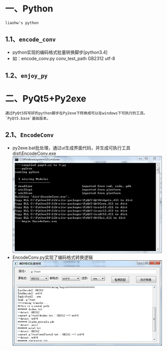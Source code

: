 # 一、Python
    liaohw's python

## 1.1、`encode_conv`
* python实现的编码格式批量转换脚步[python3.4]
* 如：encode_conv.py conv_test_path GB2312 utf-8

## 1.2、`enjoy_py`

# 二、PyQt5+Py2exe
    通过PyQt5将写好的python脚步在Py2exe下转换成可以在windows下可执行的工具。
    `PyQt5.base`基础版本。
## 2.1、`EncodeConv`
* py2exe.bat批处理，通过ui生成界面代码，并生成可执行工具dist\EncodeConv.exe
![py2exe.bat批处理](https://github.com/liaohw/Python/blob/master/EncodeConv/res/py2exe.jpg)
* EncodeConv.py实现了编码格式转换逻辑
![EncodeConv.exe执行](https://github.com/liaohw/Python/blob/master/EncodeConv/res/runExe.jpg)




